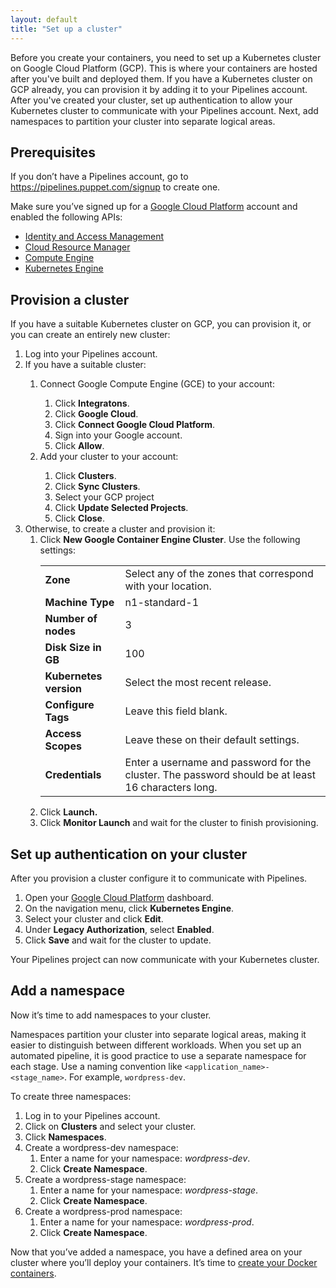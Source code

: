 ```yaml
---
layout: default
title: "Set up a cluster"
--- 
```


Before you create your containers, you need to set up a Kubernetes cluster on Google Cloud Platform (GCP). This is where your containers are hosted after you've built and deployed them. If you have a Kubernetes cluster on GCP already, you can provision it by adding it to your Pipelines account. After you've created your cluster, set up authentication to allow your Kubernetes cluster to communicate with your Pipelines account. Next, add namespaces to partition your cluster into separate logical areas.

## Prerequisites

If you don’t have a Pipelines account, go to <a href="https://pipelines.puppet.com/signup" target="_blank_">https://pipelines.puppet.com/signup</a> to create one. 

Make sure you’ve signed up for a <a href ="https://cloud.google.com/" target="_blank_">Google Cloud Platform</a> account and enabled the following APIs:

<ul>
    <li><a href="https://console.cloud.google.com/apis/library/iam.googleapis.com" target="_blank">Identity and Access Management</a></li>
    <li><a href="https://console.cloud.google.com/apis/library/cloudresourcemanager.googleapis.com" target="_blank">Cloud Resource Manager</a></li>
    <li><a href="https://console.cloud.google.com/apis/library/compute.googleapis.com" target="_blank">Compute Engine</a></li>
    <li><a href="https://console.cloud.google.com/apis/library/container.googleapis.com" target="_blank">Kubernetes Engine</a></li>
</ul>

## Provision a cluster

If you have a suitable Kubernetes cluster on GCP, you can provision it, or you can create an entirely new cluster:

<ol>
    <li>Log into your Pipelines account.</li>
    <li>If you have a suitable cluster:</li>
    <ol>
    	<li>Connect Google Compute Engine (GCE) to your account:</li>
    	<ol>
    	    <li>Click <b>Integratons</b>.</li>
    	    <li>Click <b>Google Cloud</b>.</li>
    	    <li>Click <b>Connect Google Cloud Platform</b>.</li>
    	    <li>Sign into your Google account.</li>
    	    <li>Click <b>Allow</b>.</li>
    	</ol>
    	<li>Add your cluster to your account:</li>
    	<ol>
    	    <li>Click <b>Clusters</b>.</li>
    	    <li>Click <b>Sync Clusters</b>.</li>
    	    <li>Select your GCP project</li>
    	    <li>Click <b>Update Selected Projects</b>.</li>
    	    <li>Click <b>Close</b>.</li>
    	</ol>	    
    </ol>
    <li>Otherwise, to create a cluster and provision it:
    <ol>
    <li>Click <b>New Google Container Engine Cluster</b>. Use the following settings:</li>
    <table>
    <tr>
        <td><b>Zone</b></td>
        <td>Select any of the zones that correspond with your location.</td>
    </tr>
    <tr>
        <td><b>Machine Type</b></td>
        <td>n1-standard-1</td>
    </tr>
    <tr>
        <td><b>Number of nodes</b></td>
        <td>3</td>
    </tr>
    <tr>
        <td><b>Disk Size in GB</b></td>
        <td>100</td>
    </tr>
    <tr>
        <td><b>Kubernetes version</b></td>
        <td>Select the most recent release.</td>
    </tr>
    <tr>
        <td><b>Configure Tags</b></td>
        <td>Leave this field blank.</td>
    </tr>
    <tr>
        <td><b>Access Scopes</b></td>
        <td>Leave these on their default settings.</td>
    </tr>
    <tr>
        <td><b>Credentials</b></td>
        <td>Enter a username and password for the cluster. The password should be at least 16 characters long.</td>
    </tr>
    </table>
    <li>Click <b>Launch.</b></li>
    <li>Click <b>Monitor Launch</b> and wait for the cluster to finish provisioning.</li>
    </ol></li>
</ol>

## Set up authentication on your cluster

After you provision a cluster configure it to communicate with Pipelines.
<ol>
    <li>Open your <a href="https://console.cloud.google.com/" target="_blank">Google Cloud Platform</a> dashboard.</li> 
    <li>On the navigation menu, click <b>Kubernetes Engine</b>.</li>
    <li>Select your cluster and click <b>Edit</b>.</li>
    <li>Under <b>Legacy Authorization</b>, select <b>Enabled</b>.</li>
    <li>Click <b>Save</b> and wait for the cluster to update.</li>
</ol>

Your Pipelines project can now communicate with your Kubernetes cluster.

## Add a namespace

Now it’s time to add namespaces to your cluster. 

Namespaces partition your cluster into separate logical areas, making it easier to distinguish between different workloads. When you set up an automated pipeline, it is good practice to use a separate namespace for each stage. Use a naming convention like `<application_name>-<stage_name>`. For example, `wordpress-dev`.    

To create three namespaces:
1. Log in to your Pipelines account. 
1. Click on **Clusters** and select your cluster.
1. Click **Namespaces**.
1. Create a wordpress-dev namespace:
   1. Enter a name for your namespace: *wordpress-dev*.
   1. Click **Create Namespace**.
1. Create a wordpress-stage namespace:
   1. Enter a name for your namespace: *wordpress-stage*.
   1. Click **Create Namespace**.
1. Create a wordpress-prod namespace:
   1. Enter a name for your namespace: *wordpress-prod*.
   1. Click **Create Namespace**.


Now that you’ve added a namespace, you have a defined area on your cluster where you’ll deploy your containers. It’s time to [create your Docker containers](./gs_create_mysql_container.html).
